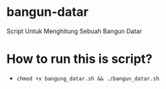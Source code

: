 # bangun-datar
Script Untuk Menghitung Sebuah Bangun Datar

# How to run this is script?
- `chmod +x bangung_datar.sh && ./bangun_datar.sh`
